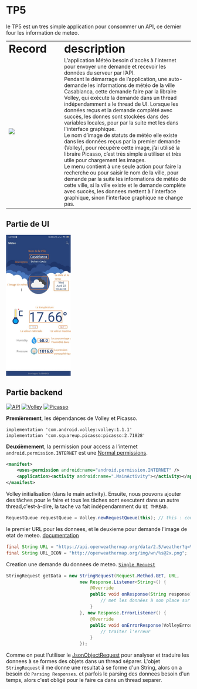 # TP5

le TP5 est un tres simple application pour consommer un API, ce dernier four les information de meteo.

<table border="0">
 <tr>
    <td><b style="font-size:30px">Record</b></td>
    <td><b style="font-size:30px">description</b></td>
 </tr>
 <tr>
    <td  width="30%"><img src="/screens/app_meteo.gif"></td>
    <td>
    L’application Météo besoin d'accès à l'internet pour envoyer une demande et recevoir les données du serveur par l’API.</br>
    Pendant le démarrage de l’application, une auto-demande les informations de météo de la ville Casablanca, cette demande faire par la libraire Volley, qui exécute la demande dans un thread indépendamment a le thread de UI. Lorsque les données reçus et la demande complété avec succès, les donnes sont stockées dans des variables locales, pour par la suite met les dans l'interface graphique.</br>
    Le nom d’image de statuts de météo elle existe dans les données reçus par la premier demande (Volley), pour récupère cette image, j’ai utilisé la libraire Picasso, c’est très simple à utiliser et très utile pour chargement les images.</br>
    Le menu contient à une seule action pour faire la recherche ou pour saisir le nom de la ville, pour demande par la suite les informations de météo de cette ville, si la ville existe et le demande complète avec succès, les donnees mettent à l'interface graphique, sinon l'interface graphique ne change pas.</td>
 </tr>
</table>


## Partie de UI 

<img src="/screens/ui.jpg" width="35%">

##  Partie backend



[![API](https://img.shields.io/badge/openweathermap-orange?label=API)](https://openweathermap.org/api) 
[![Volley](https://img.shields.io/badge/Volley-green?label=library&logo=android)](https://developer.android.com/training/volley) 
[![Picasso](https://img.shields.io/badge/Picasso-red?label=library&logo=square)](https://square.github.io/picasso/) 
 
 
 
**Premièrement**, les dépendances de Volley et Picasso.

```
implementation 'com.android.volley:volley:1.1.1'
implementation 'com.squareup.picasso:picasso:2.71828'
```

**Deuxièmement**, la permission pour access a l'internet
`android.permission.INTERNET` est une 
[Normal permissions](https://developer.android.com/guide/topics/permissions/overview#normal_permissions).
```xml
<manifest>
    <uses-permission android:name="android.permission.INTERNET" />
    <application><activity android:name=".MainActivity"></activity></application>
</manifest>
```

 
Volley initialisation (dans le main activity). Ensuite, nous pouvons ajouter des tâches pour le faire 
et tous les tâches sont executent dans un autre thread,c'est-à-dire, la tache va fait indépendamment
du `UI THREAD`.
```java
RequestQueue requestQueue = Volley.newRequestQueue(this); // this : context
``` 

le premier URL pour les donnees, et le deuxieme pour demande l'image de etat de meteo. 
[documentation](https://openweathermap.org/current)
```java
final String URL = "https://api.openweathermap.org/data/2.5/weather?q=%s&units=metric&appid=key";
final String URL_ICON = "http://openweathermap.org/img/wn/%s@2x.png";
```


Creation une demande du donnees de meteo. [`Simple Request`](https://developer.android.com/training/volley/simple) 
```java
StringRequest getData = new StringRequest(Request.Method.GET, URL,
                            new Response.Listener<String>() {
                                @Override
                                public void onResponse(String response) {
                                    // met les données à son place sur le layout
                                }
                            }, new Response.ErrorListener() {
                                @Override
                                public void onErrorResponse(VolleyError error) {
                                    // traiter l'erreur
                                }
                            });
```
Comme on peut l'utiliser le [JsonObjectRequest](https://developer.android.com/training/volley/request) 
pour analyser et traduire les donnees à se formes des objets dans un thread séparer.
L'objet `StringRequest` il me donne une resultat à se forme d'un String, alors on a besoin de `Parsing Responses`. 
et parfois le parsing des donnees besoin d'un temps, alors c'est obligé pour le faire ca dans un thread separer.




